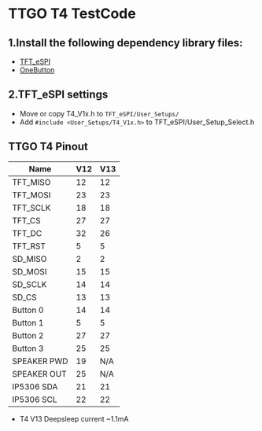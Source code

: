 TTGO T4 TestCode
===========================

## 1.Install the following dependency library files:
- [TFT_eSPI](https://github.com/Bodmer/TFT_eSPI)
- [OneButton](https://github.com/mathertel/OneButton)


## 2.TFT_eSPI settings
- Move or copy T4_V1x.h to `TFT_eSPI/User_Setups/`
- Add `#include <User_Setups/T4_V1x.h>` to  TFT_eSPI/User_Setup_Select.h


## TTGO T4 Pinout
| Name        | V12 | V13 |
| ----------- | --- | --- |
| TFT_MISO    | 12  | 12  |
| TFT_MOSI    | 23  | 23  |
| TFT_SCLK    | 18  | 18  |
| TFT_CS      | 27  | 27  |
| TFT_DC      | 32  | 26  |
| TFT_RST     | 5   | 5   |
| SD_MISO     | 2   | 2   |
| SD_MOSI     | 15  | 15  |
| SD_SCLK     | 14  | 14  |
| SD_CS       | 13  | 13  |
| Button 0    | 14  | 14  |
| Button 1    | 5   | 5   |
| Button 2    | 27  | 27  |
| Button 3    | 25  | 25  |
| SPEAKER PWD | 19  | N/A |
| SPEAKER OUT | 25  | N/A |
| IP5306 SDA  | 21  | 21  |
| IP5306 SCL  | 22  | 22  |

- T4 V13 Deepsleep current  ~1.1mA